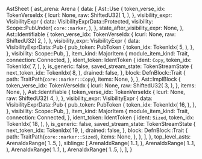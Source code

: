 AstSheet {
    ast_arena: Arena {
        data: [
            Ast::Use {
                token_verse_idx: TokenVerseIdx {
                    lcurl: None,
                    raw: ShiftedU32(
                        1,
                    ),
                },
                visibility_expr: VisibilityExpr {
                    data: VisibilityExprData::Protected,
                    visibility: Scope::PubUnder(
                        `core::marker`,
                    ),
                },
                state_after_visibility_expr: None,
            },
            Ast::Identifiable {
                token_verse_idx: TokenVerseIdx {
                    lcurl: None,
                    raw: ShiftedU32(
                        2,
                    ),
                },
                visibility_expr: VisibilityExpr {
                    data: VisibilityExprData::Pub {
                        pub_token: PubToken {
                            token_idx: TokenIdx(
                                5,
                            ),
                        },
                    },
                    visibility: Scope::Pub,
                },
                item_kind: MajorItem {
                    module_item_kind: Trait,
                    connection: Connected,
                },
                ident_token: IdentToken {
                    ident: `Copy`,
                    token_idx: TokenIdx(
                        7,
                    ),
                },
                is_generic: false,
                saved_stream_state: TokenStreamState {
                    next_token_idx: TokenIdx(
                        8,
                    ),
                    drained: false,
                },
                block: DefnBlock::Trait {
                    path: TraitPath(`core::marker::Copy`),
                    items: None,
                },
            },
            Ast::ImplBlock {
                token_verse_idx: TokenVerseIdx {
                    lcurl: None,
                    raw: ShiftedU32(
                        3,
                    ),
                },
                items: None,
            },
            Ast::Identifiable {
                token_verse_idx: TokenVerseIdx {
                    lcurl: None,
                    raw: ShiftedU32(
                        4,
                    ),
                },
                visibility_expr: VisibilityExpr {
                    data: VisibilityExprData::Pub {
                        pub_token: PubToken {
                            token_idx: TokenIdx(
                                16,
                            ),
                        },
                    },
                    visibility: Scope::Pub,
                },
                item_kind: MajorItem {
                    module_item_kind: Trait,
                    connection: Connected,
                },
                ident_token: IdentToken {
                    ident: `Sized`,
                    token_idx: TokenIdx(
                        18,
                    ),
                },
                is_generic: false,
                saved_stream_state: TokenStreamState {
                    next_token_idx: TokenIdx(
                        19,
                    ),
                    drained: false,
                },
                block: DefnBlock::Trait {
                    path: TraitPath(`core::marker::Sized`),
                    items: None,
                },
            },
        ],
    },
    top_level_asts: ArenaIdxRange(
        1..5,
    ),
    siblings: [
        ArenaIdxRange(
            1..1,
        ),
        ArenaIdxRange(
            1..1,
        ),
        ArenaIdxRange(
            1..1,
        ),
        ArenaIdxRange(
            1..5,
        ),
    ],
}